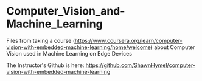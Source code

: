 # Computer_Vision_and-Machine_Learning
Files from taking a course (https://www.coursera.org/learn/computer-vision-with-embedded-machine-learning/home/welcome) about Computer Vision used in Machine Learning on Edge Devices


The Instructor's Github is here: https://github.com/ShawnHymel/computer-vision-with-embedded-machine-learning
